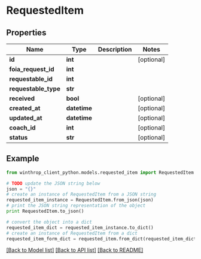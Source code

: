 # RequestedItem


## Properties
Name | Type | Description | Notes
------------ | ------------- | ------------- | -------------
**id** | **int** |  | [optional] 
**foia_request_id** | **int** |  | 
**requestable_id** | **int** |  | 
**requestable_type** | **str** |  | 
**received** | **bool** |  | [optional] 
**created_at** | **datetime** |  | [optional] 
**updated_at** | **datetime** |  | [optional] 
**coach_id** | **int** |  | [optional] 
**status** | **str** |  | [optional] 

## Example

```python
from winthrop_client_python.models.requested_item import RequestedItem

# TODO update the JSON string below
json = "{}"
# create an instance of RequestedItem from a JSON string
requested_item_instance = RequestedItem.from_json(json)
# print the JSON string representation of the object
print RequestedItem.to_json()

# convert the object into a dict
requested_item_dict = requested_item_instance.to_dict()
# create an instance of RequestedItem from a dict
requested_item_form_dict = requested_item.from_dict(requested_item_dict)
```
[[Back to Model list]](../README.md#documentation-for-models) [[Back to API list]](../README.md#documentation-for-api-endpoints) [[Back to README]](../README.md)


